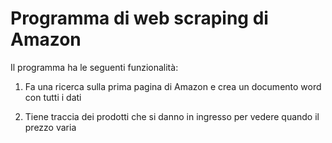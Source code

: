 # Programma di web scraping di Amazon

Il programma ha le seguenti funzionalità:

1) Fa una ricerca sulla prima pagina di Amazon e crea un documento word con tutti i dati

2) Tiene traccia dei prodotti che si danno in ingresso per vedere quando il prezzo varia